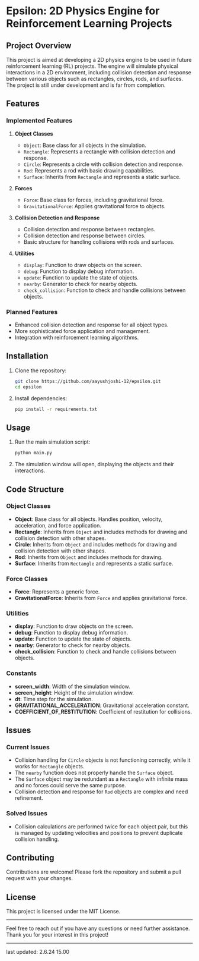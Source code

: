 # Epsilon: 2D Physics Engine for Reinforcement Learning Projects

## Project Overview

This project is aimed at developing a 2D physics engine to be used in future reinforcement learning (RL) projects. The engine will simulate physical interactions in a 2D environment, including collision detection and response between various objects such as rectangles, circles, rods, and surfaces. The project is still under development and is far from completion.

## Features

### Implemented Features

1. **Object Classes**
   - `Object`: Base class for all objects in the simulation.
   - `Rectangle`: Represents a rectangle with collision detection and response.
   - `Circle`: Represents a circle with collision detection and response.
   - `Rod`: Represents a rod with basic drawing capabilities.
   - `Surface`: Inherits from `Rectangle` and represents a static surface.

2. **Forces**
   - `Force`: Base class for forces, including gravitational force.
   - `GravitationalForce`: Applies gravitational force to objects.

3. **Collision Detection and Response**
   - Collision detection and response between rectangles.
   - Collision detection and response between circles.
   - Basic structure for handling collisions with rods and surfaces.

4. **Utilities**
   - `display`: Function to draw objects on the screen.
   - `debug`: Function to display debug information.
   - `update`: Function to update the state of objects.
   - `nearby`: Generator to check for nearby objects.
   - `check_collision`: Function to check and handle collisions between objects.

### Planned Features

- Enhanced collision detection and response for all object types.
- More sophisticated force application and management.
- Integration with reinforcement learning algorithms.

## Installation

1. Clone the repository:
    ```sh
    git clone https://github.com/aayushjoshi-12/epsilon.git
    cd epsilon
    ```

2. Install dependencies:
    ```sh
    pip install -r requirements.txt
    ```

## Usage

1. Run the main simulation script:
    ```sh
    python main.py
    ```

2. The simulation window will open, displaying the objects and their interactions.

## Code Structure

### Object Classes

- **Object**: Base class for all objects. Handles position, velocity, acceleration, and force application.
- **Rectangle**: Inherits from `Object` and includes methods for drawing and collision detection with other shapes.
- **Circle**: Inherits from `Object` and includes methods for drawing and collision detection with other shapes.
- **Rod**: Inherits from `Object` and includes methods for drawing.
- **Surface**: Inherits from `Rectangle` and represents a static surface.

### Force Classes

- **Force**: Represents a generic force.
- **GravitationalForce**: Inherits from `Force` and applies gravitational force.

### Utilities

- **display**: Function to draw objects on the screen.
- **debug**: Function to display debug information.
- **update**: Function to update the state of objects.
- **nearby**: Generator to check for nearby objects.
- **check_collision**: Function to check and handle collisions between objects.

### Constants

- **screen_width**: Width of the simulation window.
- **screen_height**: Height of the simulation window.
- **dt**: Time step for the simulation.
- **GRAVITATIONAL_ACCELERATION**: Gravitational acceleration constant.
- **COEFFICIENT_OF_RESTITUTION**: Coefficient of restitution for collisions.

## Issues

### Current Issues

- Collision handling for `Circle` objects is not functioning correctly, while it works for `Rectangle` objects.
- The `nearby` function does not properly handle the `Surface` object.
- The `Surface` object may be redundant as a `Rectangle` with infinite mass and no forces could serve the same purpose.
- Collision detection and response for `Rod` objects are complex and need refinement.

### Solved Issues

- Collision calculations are performed twice for each object pair, but this is managed by updating velocities and positions to prevent duplicate collision handling.

## Contributing

Contributions are welcome! Please fork the repository and submit a pull request with your changes.

## License

This project is licensed under the MIT License.

---

Feel free to reach out if you have any questions or need further assistance. Thank you for your interest in this project!

---
last updated: 2.6.24 15.00